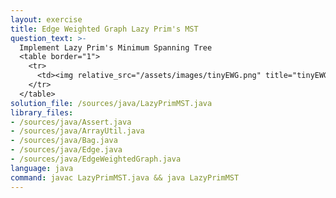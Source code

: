 ```yaml
---
layout: exercise
title: Edge Weighted Graph Lazy Prim's MST
question_text: >-
  Implement Lazy Prim's Minimum Spanning Tree
  <table border="1">
    <tr>
      <td><img relative_src="/assets/images/tinyEWG.png" title="tinyEWG"></td>
    </tr>
  </table>
solution_file: /sources/java/LazyPrimMST.java
library_files:
- /sources/java/Assert.java
- /sources/java/ArrayUtil.java
- /sources/java/Bag.java
- /sources/java/Edge.java
- /sources/java/EdgeWeightedGraph.java
language: java
command: javac LazyPrimMST.java && java LazyPrimMST
---
```

